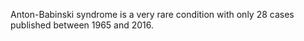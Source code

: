 Anton-Babinski syndrome is a very rare condition with only 28 cases published between 1965 and 2016.